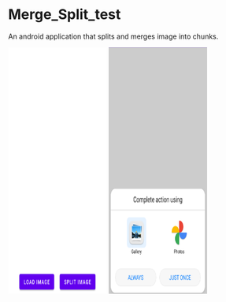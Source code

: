 # Merge_Split_test
 
An android application that splits and merges image into chunks.

<img src="/ScreenShots/Screen_1.png" width="200" height="500">
<img src="/ScreenShots/Screen_2.png" width="200" height="500">
